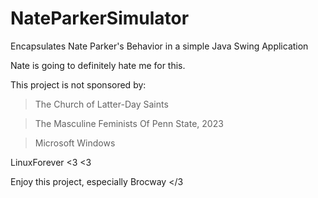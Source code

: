 # NateParkerSimulator
Encapsulates Nate Parker's 
Behavior in a simple Java Swing Application


Nate is going to definitely hate me for this.

This project is not sponsored by:

>The Church of Latter-Day Saints

>The Masculine Feminists Of Penn State, 2023

>Microsoft Windows

LinuxForever <3 <3

Enjoy this project, especially Brocway </3
